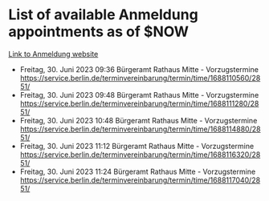 # List of available Anmeldung appointments as of $NOW
[Link to Anmeldung website](https://service.berlin.de/terminvereinbarung/termin/tag.php?termin=1&anliegen[]=120686&dienstleisterlist=122210,122217,327316,122219,327312,122227,327314,122231,327346,122243,327348,122254,122252,329742,122260,329745,122262,329748,122271,327278,122273,327274,122277,327276,330436,122280,327294,122282,327290,122284,327292,122291,327270,122285,327266,122286,327264,122296,327268,150230,329760,122297,327286,122294,327284,122312,329763,122314,329775,122304,327330,122311,327334,122309,327332,317869,122281,327352,122279,329772,122283,122276,327324,122274,327326,122267,329766,122246,327318,122251,327320,122257,327322,122208,327298,122226,327300&herkunft=http%3A%2F%2Fservice.berlin.de%2Fdienstleistung%2F120686%2F)
- Freitag, 30. Juni 2023 09:36 Bürgeramt Rathaus Mitte - Vorzugstermine https://service.berlin.de/terminvereinbarung/termin/time/1688110560/2851/
- Freitag, 30. Juni 2023 09:48 Bürgeramt Rathaus Mitte - Vorzugstermine https://service.berlin.de/terminvereinbarung/termin/time/1688111280/2851/
- Freitag, 30. Juni 2023 10:48 Bürgeramt Rathaus Mitte - Vorzugstermine https://service.berlin.de/terminvereinbarung/termin/time/1688114880/2851/
- Freitag, 30. Juni 2023 11:12 Bürgeramt Rathaus Mitte - Vorzugstermine https://service.berlin.de/terminvereinbarung/termin/time/1688116320/2851/
- Freitag, 30. Juni 2023 11:24 Bürgeramt Rathaus Mitte - Vorzugstermine https://service.berlin.de/terminvereinbarung/termin/time/1688117040/2851/
